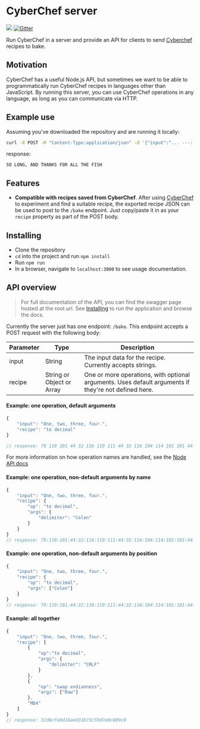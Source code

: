 # CyberChef server

[![](https://img.shields.io/badge/license-Apache%202.0-blue.svg)](https://github.com/gchq/CyberChef-server/blob/master/LICENSE)
[![Gitter](https://badges.gitter.im/gchq/CyberChef.svg)](https://gitter.im/gchq/CyberChef?utm_source=badge&utm_medium=badge&utm_campaign=pr-badge)


Run CyberChef in a server and provide an API for clients to send [Cyberchef](https://gchq.github.io/CyberChef/) recipes to bake.

## Motivation

CyberChef has a useful Node.js API, but sometimes we want to be able to programmatically run CyberChef recipes in languages other than JavaScript. By running this server, you can use CyberChef operations in any language, as long as you can communicate via HTTP.

## Example use
Assuming you've downloaded the repository and are running it locally:
```bash
curl -X POST -H "Content-Type:application/json" -d '{"input":"... ---:.-.. --- -. --. --..--:.- -. -..:- .... .- -. -.- ...:..-. --- .-.:.- .-.. .-..:- .... .:..-. .. ... ....", "recipe":{"op":"from morse code", "args": {"wordDelimiter": "Colon"}}}' localhost:3000/bake
```
response:
```
SO LONG, AND THANKS FOR ALL THE FISH
```


## Features
- **Compatible with recipes saved from CyberChef**.
After using [CyberChef](https://gchq.github.io/CyberChef/) to experiment and find a suitable recipe, the exported recipe JSON can be used to post to the `/bake` endpoint. Just copy/paste it in as your `recipe` property as part of the POST body.


## Installing
- Clone the repository
- `cd` into the project and run `npm install`
- Run `npm run`
- In a browser, navigate to `localhost:3000` to see usage documentation.



## API overview
> For full documentation of the API, you can find the swagger page hosted at the root url. See [Installing](#Installing) to run the application and browse the docs.

Currently the server just has one endpoint: `/bake`. This endpoint accepts a POST request with the following body:

|Parameter|Type|Description|
|---|---|---|
input|String|The input data for the recipe. Currently accepts strings.
recipe|String or Object or Array|One or more operations, with optional arguments. Uses default arguments if they're not defined here.

#### Example: one operation, default arguments
```javascript
{
    "input": "One, two, three, four.",
    "recipe": "to decimal"
}

// response: 79 110 101 44 32 116 119 111 44 32 116 104 114 101 101 44 32 102 111 117 114 46
```
For more information on how operation names are handled, see the [Node API docs](https://github.com/gchq/CyberChef/wiki/Node-API#operation-names)


#### Example: one operation, non-default arguments by name
```javascript
{
    "input": "One, two, three, four.",
    "recipe": {
        "op": "to decimal",
        "args": {
            "delimiter": "Colon"
        }
    }
}
// response: 79:110:101:44:32:116:119:111:44:32:116:104:114:101:101:44:32:102:111:117:114:46
```

#### Example: one operation, non-default arguments by position
```javascript
{
    "input": "One, two, three, four.",
    "recipe": {
        "op": "to decimal",
        "args": ["Colon"]
    }
}
// response: 79:110:101:44:32:116:119:111:44:32:116:104:114:101:101:44:32:102:111:117:114:46
```

#### Example: all together
```javascript
{
    "input": "One, two, three, four.",
    "recipe": [
        {
            "op":"to decimal",
            "args": {
                "delimiter": "CRLF"
            }
        },
        {
            "op": "swap endianness",
            "args": ["Raw"]
        },
        "MD4"
    ]
}
// response: 31d6cfe0d16ae931b73c59d7e0c089c0
```

